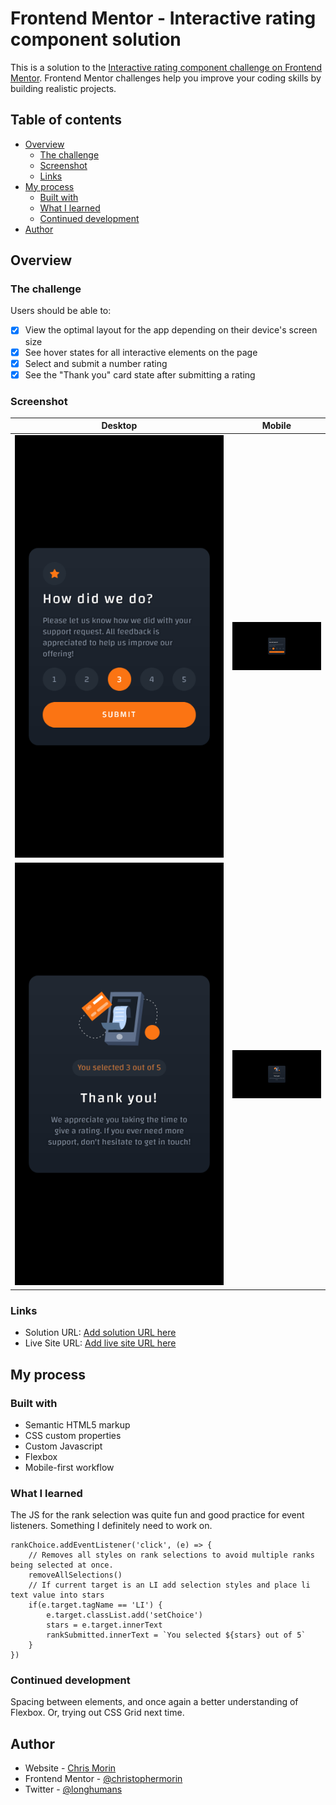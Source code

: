 # Frontend Mentor - Interactive rating component solution

This is a solution to the [Interactive rating component challenge on Frontend Mentor](https://www.frontendmentor.io/challenges/interactive-rating-component-koxpeBUmI). Frontend Mentor challenges help you improve your coding skills by building realistic projects. 

## Table of contents

- [Overview](#overview)
  - [The challenge](#the-challenge)
  - [Screenshot](#screenshot)
  - [Links](#links)
- [My process](#my-process)
  - [Built with](#built-with)
  - [What I learned](#what-i-learned)
  - [Continued development](#continued-development)
- [Author](#author)

## Overview

### The challenge

Users should be able to:

- [X] View the optimal layout for the app depending on their device's screen size
- [X] See hover states for all interactive elements on the page
- [X] Select and submit a number rating
- [X] See the "Thank you" card state after submitting a rating

### Screenshot

Desktop            |  Mobile
:-------------------------:|:-------------------------:
<img src="./images/desktop1.png" alt="Desktop View" width="500"/>  |  <img src="./images/mobile1.png" alt="Mobile View 1" width="200"/>
<img src="./images/desktop2.png" alt="Desktop View" width="500"/>  |  <img src="./images/mobile2.png" alt="Mobile View 2" width="200"/>


### Links

- Solution URL: [Add solution URL here](https://github.com/christophermorin/frontend-mentor/tree/main/interactive-rating-component-main)
- Live Site URL: [Add live site URL here](https://cm-interactive-rating-component.netlify.app/)

## My process

### Built with

- Semantic HTML5 markup
- CSS custom properties
- Custom Javascript
- Flexbox
- Mobile-first workflow

### What I learned

The JS for the rank selection was quite fun and good practice for event listeners. Something I definitely need to work on.

```
rankChoice.addEventListener('click', (e) => {
    // Removes all styles on rank selections to avoid multiple ranks being selected at once.
    removeAllSelections()
    // If current target is an LI add selection styles and place li text value into stars
    if(e.target.tagName == 'LI') {
        e.target.classList.add('setChoice')
        stars = e.target.innerText
        rankSubmitted.innerText = `You selected ${stars} out of 5`
    }
})

```

### Continued development

Spacing between elements, and once again a better understanding of Flexbox. Or, trying out CSS Grid next time.

## Author

- Website - [Chris Morin](https://chrismorin.netlify.app)
- Frontend Mentor - [@christophermorin](https://www.frontendmentor.io/profile/christophermorin)
- Twitter - [@longhumans](https://www.twitter.com/longhumans)